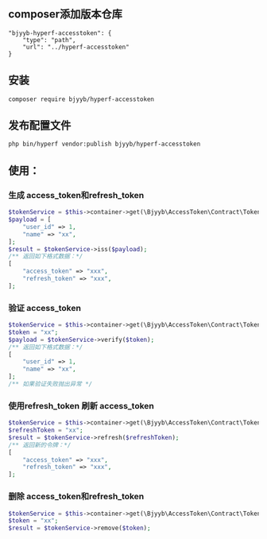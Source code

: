 ## composer添加版本仓库
```
"bjyyb-hyperf-accesstoken": {
    "type": "path",
    "url": "../hyperf-accesstoken"
}
```
## 安装

`composer require bjyyb/hyperf-accesstoken`

## 发布配置文件 

`php bin/hyperf vendor:publish bjyyb/hyperf-accesstoken`

## 使用：

### 生成 access_token和refresh_token 

```php
$tokenService = $this->container->get(\Bjyyb\AccessToken\Contract\TokenInterface::class);
$payload = [
    "user_id" => 1,
    "name" => "xx",
];
$result = $tokenService->iss($payload);
/** 返回如下格式数据：*/
[
    "access_token" => "xxx",
    "refresh_token" => "xxx",
];
```

### 验证 access_token

```php
$tokenService = $this->container->get(\Bjyyb\AccessToken\Contract\TokenInterface::class);
$token = "xx";
$payload = $tokenService->verify($token);
/** 返回如下格式数据：*/
[
    "user_id" => 1,
    "name" => "xx",
];
/** 如果验证失败抛出异常 */
```

### 使用refresh_token 刷新 access_token 

```php
$tokenService = $this->container->get(\Bjyyb\AccessToken\Contract\TokenInterface::class);
$refreshToken = "xx";
$result = $tokenService->refresh($refreshToken);
/** 返回新的令牌：*/
[
    "access_token" => "xxx",
    "refresh_token" => "xxx",
];
```
### 删除 access_token和refresh_token 

```php
$tokenService = $this->container->get(\Bjyyb\AccessToken\Contract\TokenInterface::class);
$token = "xx";
$result = $tokenService->remove($token);
```
